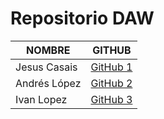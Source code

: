 # Repositorio DAW
| NOMBRE             | GITHUB                    |
|--------------------|---------------------------|
| Jesus Casais       | [GitHub 1](https://github.com/JCasaisCar)     |
| Andrés López       | [GitHub 2](https://github.com/andreslopez00)  |
| Ivan Lopez         | [GitHub 3](https://github.com/lopezperezivan) |